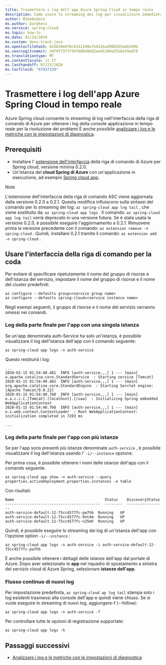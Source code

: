 ```yaml
---
title: Trasmettere i log dell'app Azure Spring Cloud in tempo reale
description: Come usare lo streaming dei log per visualizzare immediatamente i registri applicazioni
author: MikeDodaro
ms.author: barbkess
ms.service: spring-cloud
ms.topic: how-to
ms.date: 01/14/2019
ms.custom: devx-track-java
ms.openlocfilehash: 82d820e676cb241198e7b412bad9602b5eb8109b
ms.sourcegitcommit: 3d79f737ff34708b48dd2ae45100e2516af9ed78
ms.translationtype: MT
ms.contentlocale: it-IT
ms.lasthandoff: 07/23/2020
ms.locfileid: "87037339"
---
```

# <a name="stream-azure-spring-cloud-app-logs-in-real-time"></a>Trasmettere i log dell'app Azure Spring Cloud in tempo reale
Azure Spring cloud consente lo streaming di log nell'interfaccia della riga di comando di Azure per ottenere i log della console applicazione in tempo reale per la risoluzione dei problemi È anche possibile [analizzare i log e le metriche con le impostazioni di diagnostica](./diagnostic-services.md).

## <a name="prerequisites"></a>Prerequisiti

* Installare l' [estensione dell'interfaccia](https://docs.microsoft.com/azure/spring-cloud/spring-cloud-quickstart-launch-app-cli#install-the-azure-cli-extension) della riga di comando di Azure per Spring cloud, versione minima 0.2.0.
* Un'istanza del **cloud Spring di Azure** con un'applicazione in esecuzione, ad esempio [Spring cloud app](./spring-cloud-quickstart-launch-app-cli.md).

> [!NOTE]
>  L'estensione dell'interfaccia della riga di comando ASC viene aggiornata dalla versione 0.2.0 a 0.2.1. Questa modifica influiscono sulla sintassi del comando per lo streaming dei log: `az spring-cloud app log tail` , che viene sostituito da: `az spring-cloud app logs` . Il comando: `az spring-cloud app log tail` verrà deprecato in una versione futura. Se è stata usata la versione 0.2.0, è possibile eseguire l'aggiornamento a 0.2.1. Rimuovere prima la versione precedente con il comando: `az extension remove -n spring-cloud` .  Quindi, installare 0.2.1 tramite il comando: `az extension add -n spring-cloud` .

## <a name="use-cli-to-tail-logs"></a>Usare l'interfaccia della riga di comando per la coda

Per evitare di specificare ripetutamente il nome del gruppo di risorse e dell'istanza del servizio, impostare il nome del gruppo di risorse e il nome del cluster predefiniti.
```
az configure --defaults group=<service group name>
az configure --defaults spring-cloud=<service instance name>
```
Negli esempi seguenti, il gruppo di risorse e il nome del servizio verranno omessi nei comandi.

### <a name="tail-log-for-app-with-single-instance"></a>Log della parte finale per l'app con una singola istanza
Se un'app denominata auth-Service ha solo un'istanza, è possibile visualizzare il log dell'istanza dell'app con il comando seguente:
```
az spring-cloud app logs -n auth-service
```
Questo restituirà i log:
```
...
2020-01-15 01:54:40.481  INFO [auth-service,,,] 1 --- [main] o.apache.catalina.core.StandardService  : Starting service [Tomcat]
2020-01-15 01:54:40.482  INFO [auth-service,,,] 1 --- [main] org.apache.catalina.core.StandardEngine  : Starting Servlet engine: [Apache Tomcat/9.0.22]
2020-01-15 01:54:40.760  INFO [auth-service,,,] 1 --- [main] o.a.c.c.C.[Tomcat].[localhost].[/uaa]  : Initializing Spring embedded WebApplicationContext
2020-01-15 01:54:40.760  INFO [auth-service,,,] 1 --- [main] o.s.web.context.ContextLoader  : Root WebApplicationContext: initialization completed in 7203 ms

...
```

### <a name="tail-log-for-app-with-multiple-instances"></a>Log della parte finale per l'app con più istanze
Se per l'app sono presenti più istanze denominate `auth-service` , è possibile visualizzare il log dell'istanza usando l' `-i/--instance` opzione. 

Per prima cosa, è possibile ottenere i nomi delle istanze dell'app con il comando seguente.

```
az spring-cloud app show -n auth-service --query properties.activeDeployment.properties.instances -o table
```
Con risultati:

```
Name                                         Status    DiscoveryStatus
-------------------------------------------  --------  -----------------
auth-service-default-12-75cc4577fc-pw7hb  Running   UP
auth-service-default-12-75cc4577fc-8nt4m  Running   UP
auth-service-default-12-75cc4577fc-n25mh  Running   UP
``` 
Quindi, è possibile eseguire lo streaming dei log di un'istanza dell'app con l'opzione option `-i/--instance` :

```
az spring-cloud app logs -n auth-service -i auth-service-default-12-75cc4577fc-pw7hb
```

È anche possibile ottenere i dettagli delle istanze dell'app dal portale di Azure.  Dopo aver selezionato le **app** nel riquadro di spostamento a sinistra del servizio cloud di Azure Spring, selezionare **istanze dell'app**.

### <a name="continuously-stream-new-logs"></a>Flusso continuo di nuovi log
Per impostazione predefinita, `az spring-cloud ap log tail` stampa solo i log esistenti trasmessi alla console dell'app e quindi viene chiuso. Se si vuole eseguire lo streaming di nuovi log, aggiungere-f (--follow):  

```
az spring-cloud app logs -n auth-service -f
``` 
Per controllare tutte le opzioni di registrazione supportate:
``` 
az spring-cloud app logs -h 
```

## <a name="next-steps"></a>Passaggi successivi

* [Analizzare i log e le metriche con le impostazioni di diagnostica](./diagnostic-services.md)

 





